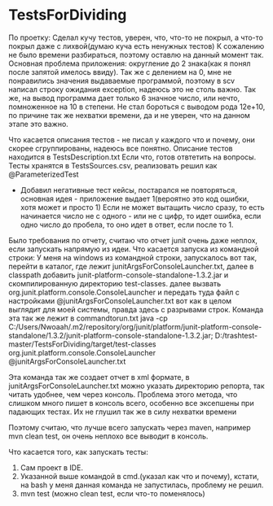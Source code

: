 # TestsForDividing
По проетку:
Сделал кучу тестов, уверен, что, что-то не покрыл, а что-то покрыл даже с лихвой(думаю куча есть ненужных тестов) 
К сожалению не было времени разбираться, поэтому оставлю на данный момент так.
Основная проблема приложения: округление до 2 знака(как я понял после запятой имелось ввиду).
Так же с делением на 0, мне не понравились значения выдаваемые программой, поэтому в scv написал строку ожидания exception,
надеюсь это не столь важно.
Так же, на вывод программа дает только 6 значное число, или нечто, помноженное на 10 в степени. Не стал бороться с выводом рода 12e+10,
по причине так же нехватки времени, да и не уверен, что на данном этапе это важно.

Что касается описания тестов - не писал у каждого что и почему, они скорее сгруппированы, надеюсь все понятно. 
Описание тестов находится в TestsDescription.txt
Если что, готов отвтетить на вопросы.
Тесты хранятся в TestsSources.csv, реализовать решил как @ParameterizedTest
+ Добавил негативные тест кейсы, постарался не повторяться, основная идея - приложение выдает 1(вероятно это код ошибки, хотя может и просто 1)
Если не может вытащить число сразу, то есть начинается число не с одного - или не с цифр, то идет ошибка,
если одно число до пробела, то оно идет в ответ, если после то 1.

Было требования по отчету, считаю что отчет junit очень даже неплох, если запускать напрямую из идеи.
Что касается запуска из командной строки:
У меня на windows из командной строки, запускалось вот так, перейти в каталог, где лежит junitArgsForConsoleLauncher.txt, 
далее в classpath добавить junit-platform-console-standalone-1.3.2.jar
и скомпилированную директорию test-classes.
далее вызвать org.junit.platform.console.ConsoleLauncher и передать туда файл с настройками @junitArgsForConsoleLauncher.txt
вот как в целом выглядит для моей системы, правда здесь с разрывами строк. Команда эта так же лежит в commandtorun.txt
java -cp 
C:/Users/Nwoaah/.m2/repository/org/junit/platform/junit-platform-console-standalone/1.3.2/junit-platform-console-standalone-1.3.2.jar;
D:/trashtest-master/TestsForDividing/target/test-classes org.junit.platform.console.ConsoleLauncher @junitArgsForConsoleLauncher.txt

Эта команда так же создает отчет в xml формате, в junitArgsForConsoleLauncher.txt можно указать директорию репорта, так читать удобнее, 
чем через консоль.
Проблема этого метода, что слишком много пишет в консоль всего, особенно все эксепшены при падающих тестах.
Их не глушил так же в силу нехватки времени

Поэтому считаю, что лучше всего запускать через maven, например mvn clean test, он очень неплохо все выводит в консоль.

Что касается того, как запускать тесты:
1. Сам проект в IDE.
2. Указанной выше командой в cmd.(указал как что и почему), кстати, на bash у меня данная команда не запустилась, проблему не решил.
3. mvn test (можно clean test, если что-то поменялось)
